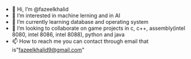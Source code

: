 - 👋 Hi, I’m @fazeelkhalid
- 👀 I’m interested in machine lerning and in AI
- 🌱 I’m currently learning database and operating system
- 💞️ I’m looking to collaborate on game projects in c, c++, assembly(intel 8080, intel 8086, intel 8088), python and java
- 📫 How to reach me 
  you can contact through email that is"fazeelkhalid9@gmail.com"

<!---
fazeelkhalid/fazeelkhalid is a ✨ special ✨ repository because its `README.md` (this file) appears on your GitHub profile.
You can click the Preview link to take a look at your changes.
--->
